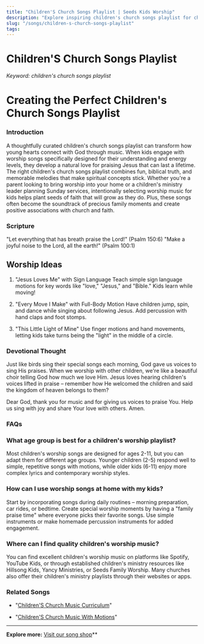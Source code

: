 ```yaml
---
title: "Children'S Church Songs Playlist | Seeds Kids Worship"
description: "Explore inspiring children's church songs playlist for children's worship and faith development. Biblical music resources for families and ministry."
slug: "/songs/children-s-church-songs-playlist"
tags:
---
```


# Children'S Church Songs Playlist

_Keyword: children's church songs playlist_

# Creating the Perfect Children's Church Songs Playlist

### Introduction
A thoughtfully curated children's church songs playlist can transform how young hearts connect with God through music. When kids engage with worship songs specifically designed for their understanding and energy levels, they develop a natural love for praising Jesus that can last a lifetime. The right children's church songs playlist combines fun, biblical truth, and memorable melodies that make spiritual concepts stick. Whether you're a parent looking to bring worship into your home or a children's ministry leader planning Sunday services, intentionally selecting worship music for kids helps plant seeds of faith that will grow as they do. Plus, these songs often become the soundtrack of precious family moments and create positive associations with church and faith.

### Scripture
"Let everything that has breath praise the Lord!" (Psalm 150:6)
"Make a joyful noise to the Lord, all the earth!" (Psalm 100:1)

## Worship Ideas
1. "Jesus Loves Me" with Sign Language
Teach simple sign language motions for key words like "love," "Jesus," and "Bible." Kids learn while moving!

2. "Every Move I Make" with Full-Body Motion
Have children jump, spin, and dance while singing about following Jesus. Add percussion with hand claps and foot stomps.

3. "This Little Light of Mine"
Use finger motions and hand movements, letting kids take turns being the "light" in the middle of a circle.

### Devotional Thought
Just like birds sing their special songs each morning, God gave us voices to sing His praises. When we worship with other children, we're like a beautiful choir telling God how much we love Him. Jesus loves hearing children's voices lifted in praise – remember how He welcomed the children and said the kingdom of heaven belongs to them?

Dear God, thank you for music and for giving us voices to praise You. Help us sing with joy and share Your love with others. Amen.

### FAQs

### What age group is best for a children's worship playlist?
Most children's worship songs are designed for ages 2-11, but you can adapt them for different age groups. Younger children (2-5) respond well to simple, repetitive songs with motions, while older kids (6-11) enjoy more complex lyrics and contemporary worship styles.

### How can I use worship songs at home with my kids?
Start by incorporating songs during daily routines – morning preparation, car rides, or bedtime. Create special worship moments by having a "family praise time" where everyone picks their favorite songs. Use simple instruments or make homemade percussion instruments for added engagement.

### Where can I find quality children's worship music?
You can find excellent children's worship music on platforms like Spotify, YouTube Kids, or through established children's ministry resources like Hillsong Kids, Yancy Ministries, or Seeds Family Worship. Many churches also offer their children's ministry playlists through their websites or apps.

### Related Songs

- "[Children'S Church Music Curriculum](/songs/children-s-church-music-curriculum/)"

- "[Children'S Church Music With Motions](/songs/children-s-church-music-with-motions/)"

---

**Explore more:** [Visit our song shop](https://seedskidsworship.com/shop)**

<!-- Schema Markup -->
<script type="application/ld+json">
{
  "@context": "https://schema.org",
  "@type": "MusicRecording",
  "name": "Children'S Church Songs Playlist",
  "byArtist": {
    "@type": "MusicGroup",
    "name": "Seeds Kids Worship"
  },
  "isFamilyFriendly": true,
  "url": "https://seedskidsworship.com/songs/children-s-church-songs-playlist/"
}
</script>